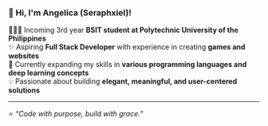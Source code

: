### 🌸 Hi, I'm Angelica (Seraphxiel)!

👩🏻‍💻 Incoming 3rd year **BSIT student at Polytechnic University of the Philippines**  
✨ Aspiring **Full Stack Developer** with experience in creating **games and websites**  
🌱 Currently expanding my skills in **various programming languages and deep learning concepts**  
💡 Passionate about building **elegant, meaningful, and user-centered solutions**

---

⭐ *“Code with purpose, build with grace.”*

<!-- Proudly created with GPRM ( https://gprm.itsvg.in ) -->
